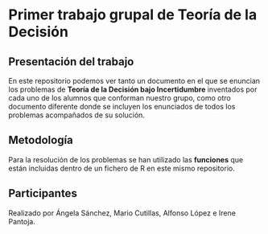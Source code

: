 # Primer trabajo grupal de Teoría de la Decisión

## Presentación del trabajo
En este repositorio podemos ver tanto un documento en el que se enuncian los problemas de **Teoría de la
Decisión bajo Incertidumbre** inventados por cada uno de los alumnos que conforman nuestro grupo,
como otro documento diferente donde se incluyen los enunciados de todos los problemas acompañados
de su solución.

## Metodología
Para la resolución de los problemas se han utilizado las **funciones** que están incluidas dentro de un fichero de R en este mismo repositorio.

## Participantes
Realizado por Ángela Sánchez, Mario Cutillas, Alfonso López e Irene Pantoja.
